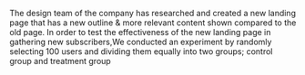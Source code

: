  The design team of the company has researched and created a new landing page that has a new outline & more relevant content shown compared to the old page. In order to test the effectiveness of the new landing page in gathering new subscribers,We conducted an experiment by randomly selecting 100 users and dividing them equally into two groups; control group and treatment group
